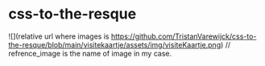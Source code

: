 # css-to-the-resque

![](relative url where images is https://github.com/TristanVarewijck/css-to-the-resque/blob/main/visitekaartje/assets/img/visiteKaartje.png)  // refrence_image is the name of image in my case.
